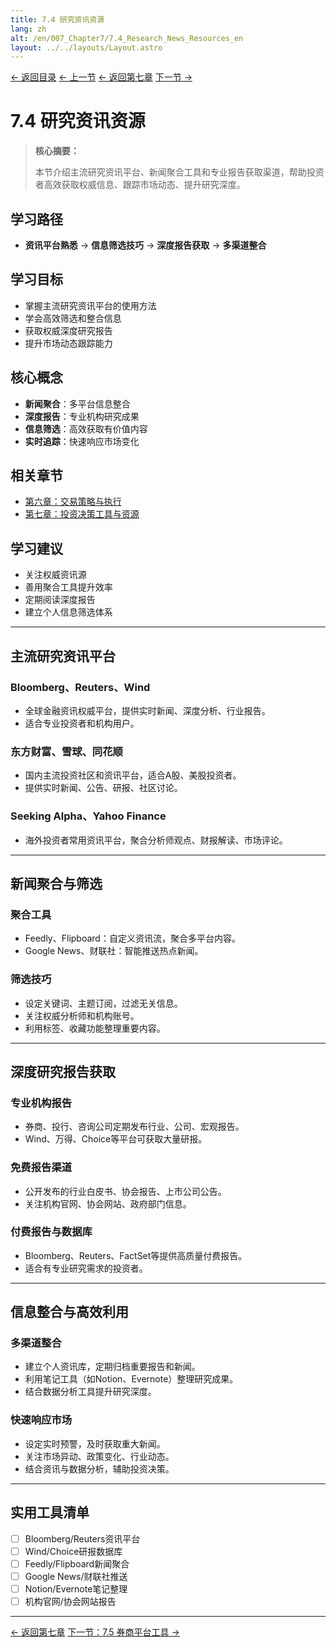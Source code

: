 ```yaml
---
title: 7.4 研究资讯资源
lang: zh
alt: /en/007_Chapter7/7.4_Research_News_Resources_en
layout: ../../layouts/Layout.astro
---
```


<div class="top-nav">
  <a href="/">← 返回目录</a>
  <a href="/007_Chapter7/7.3_Data_Driven_Decision_CN">← 上一节</a>
  <a href="/007_Chapter7_Investment_Decision_Tools_and_Resources_CN">← 返回第七章</a>
  <a href="/007_Chapter7/7.5_Broker_Platform_Tools_CN">下一节 →</a>
</div>

# 7.4 研究资讯资源

> **核心摘要：**
> 
> 本节介绍主流研究资讯平台、新闻聚合工具和专业报告获取渠道，帮助投资者高效获取权威信息、跟踪市场动态、提升研究深度。

## 学习路径
- **资讯平台熟悉** → **信息筛选技巧** → **深度报告获取** → **多渠道整合**

## 学习目标
- 掌握主流研究资讯平台的使用方法
- 学会高效筛选和整合信息
- 获取权威深度研究报告
- 提升市场动态跟踪能力

## 核心概念
- **新闻聚合**：多平台信息整合
- **深度报告**：专业机构研究成果
- **信息筛选**：高效获取有价值内容
- **实时追踪**：快速响应市场变化

## 相关章节
- [第六章：交易策略与执行](../006_Chapter6_Trading_Strategies_and_Execution_CN)
- [第七章：投资决策工具与资源](../007_Chapter7_Investment_Decision_Tools_and_Resources_CN)

## 学习建议
- 关注权威资讯源
- 善用聚合工具提升效率
- 定期阅读深度报告
- 建立个人信息筛选体系

---

## 主流研究资讯平台

### Bloomberg、Reuters、Wind
- 全球金融资讯权威平台，提供实时新闻、深度分析、行业报告。
- 适合专业投资者和机构用户。

### 东方财富、雪球、同花顺
- 国内主流投资社区和资讯平台，适合A股、美股投资者。
- 提供实时新闻、公告、研报、社区讨论。

### Seeking Alpha、Yahoo Finance
- 海外投资者常用资讯平台，聚合分析师观点、财报解读、市场评论。

---

## 新闻聚合与筛选

### 聚合工具
- Feedly、Flipboard：自定义资讯流，聚合多平台内容。
- Google News、财联社：智能推送热点新闻。

### 筛选技巧
- 设定关键词、主题订阅，过滤无关信息。
- 关注权威分析师和机构账号。
- 利用标签、收藏功能整理重要内容。

---

## 深度研究报告获取

### 专业机构报告
- 券商、投行、咨询公司定期发布行业、公司、宏观报告。
- Wind、万得、Choice等平台可获取大量研报。

### 免费报告渠道
- 公开发布的行业白皮书、协会报告、上市公司公告。
- 关注机构官网、协会网站、政府部门信息。

### 付费报告与数据库
- Bloomberg、Reuters、FactSet等提供高质量付费报告。
- 适合有专业研究需求的投资者。

---

## 信息整合与高效利用

### 多渠道整合
- 建立个人资讯库，定期归档重要报告和新闻。
- 利用笔记工具（如Notion、Evernote）整理研究成果。
- 结合数据分析工具提升研究深度。

### 快速响应市场
- 设定实时预警，及时获取重大新闻。
- 关注市场异动、政策变化、行业动态。
- 结合资讯与数据分析，辅助投资决策。

---

## 实用工具清单

- [ ] Bloomberg/Reuters资讯平台
- [ ] Wind/Choice研报数据库
- [ ] Feedly/Flipboard新闻聚合
- [ ] Google News/财联社推送
- [ ] Notion/Evernote笔记整理
- [ ] 机构官网/协会网站报告

---

<div class="bottom-nav">
  <a href="/007_Chapter7_Investment_Decision_Tools_and_Resources_CN">← 返回第七章</a>
  <a href="/007_Chapter7/7.5_Broker_Platform_Tools_CN">下一节：7.5 券商平台工具 →</a>
</div> 